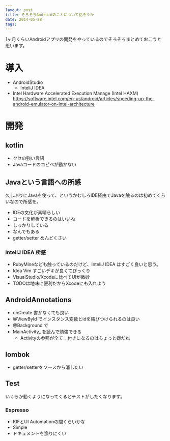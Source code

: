 ```yaml
---
layout: post
title: そろそろAndroidのことについて話そうか
date: 2014-05-28
tags:
---
```


1ヶ月くらいAndroidアプリの開発をやっているのでそろそろまとめておこうと思います。

# 導入
* AndroidStudio
	* InteliJ IDEA
* Intel Hardware Accelerated Execution Manage (Intel HAXM) https://software.intel.com/en-us/android/articles/speeding-up-the-android-emulator-on-intel-architecture

# 開発
## kotlin

* クセの強い言語
* Javaコードのコピペが動かない

## Javaという言語への所感

久しぶりにJavaを使って、というかむしろIDE経由でJavaを触るのは初めてくらいなので所感を。

* IDEの文化が素晴らしい
* コードを解析できるのはいいね
* しっかりしている
* なんでもある
* getter/setter めんどくさい

### InteliJ IDEA 所感

* RubyMineなども触っているのだけど、InteliJ IDEA はすごく良いと思う。
* Idea Vim すごいデキが良くてびっくり
* VisualStudio/Xcodeに比べてUIが微妙
* TODOは地味に便利だからXcodeにも入れよう

## AndroidAnnotations

* onCreate 書かなくても良い
* @ViewById でインスタンス変数とidを結びつけられるのは良い
* @Background で
* MainActivity_ を読んで勉強できる
    * Activityの参照が全て _ 付きになるのはちょっと嫌だね

## lombok

* getter/setterをソースから消したい

## Test
いくらか動くようになってくるとテストがしたくなります。
### Espresso

* KIFとUI Automationの間くらいかな
* Simple
* ドキュメントを漁りにくい


